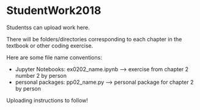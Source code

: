 # StudentWork2018

Studentss can upload work here.

There will be folders/directories corresponding to each chapter in the textbook or other coding exercise. 

Here are some file name conventions:

- Jupyter Notebooks: ex0202_name.ipynb --> exercise from chapter 2 number 2 by person
- personal packages: pp02_name.py --> personal package for chapter 2 by person
  
Uploading instructions to follow!
